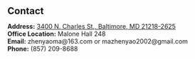 <h1 id="contact"></h1>

<h2 style="margin: 60px 0px 10px;">Contact</h2>

<p><strong>Address:</strong> <a href="https://www.google.com/maps/place/Malone+Hall,+3400+N+Charles+St,+Baltimore,+MD+21218/@39.3262085,-76.6253679,17z/data=!3m1!4b1!4m6!3m5!1s0x89c804de59b4d18d:0x2d92398f0946a9ad!8m2!3d39.3262044!4d-76.6208832!16s%2Fg%2F11b6g45l_1?coh=164777&amp;entry=tt">3400 N. Charles St., Baltimore, MD 21218-2625</a>
<br />
<strong>Office Location:</strong> Malone Hall 248
<br />
<strong>Email:</strong> <email>zhenyaoma@163.com or mazhenyao2002@gmail.com</email>
<br />
<strong>Phone:</strong> (857) 209-8688</p>
